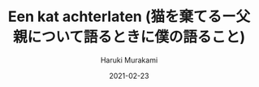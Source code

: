 ---
title: "Een kat achterlaten (猫を棄てるー父親について語るときに僕の語ること)"
author: Haruki Murakami
isbn13: "9789025466077"
rating: 3
publisher: "Atlas Contact"
pages: 56
publishYear: "2020"
read: "2021"
language: nl
date: "2021-02-23"
---